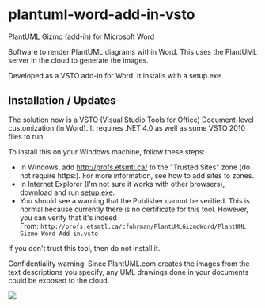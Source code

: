 # plantuml-word-add-in-vsto

PlantUML Gizmo (add-in) for Microsoft Word

Software to render PlantUML diagrams within Word. This uses the PlantUML server in the cloud to generate the images.

Developed as a VSTO add-in for Word. It installs with a setup.exe

## Installation / Updates

The solution now is a VSTO (Visual Studio Tools for Office) Document-level customization (in Word). 
It requires .NET 4.0 as well as some VSTO 2010 files to run.

To install this on your Windows machine, follow these steps: 

 * In Windows, add http://profs.etsmtl.ca/ to the "Trusted Sites" zone (do not require https:). 
   For more information, see how to add sites to zones. 
 * In Internet Explorer (I'm not sure it works with other browsers), download and run [setup.exe](http://profs.etsmtl.ca/cfuhrman/PlantUMLGizmoWord/setup.exe).
 * You should see a warning that the Publisher cannot be verified. This is normal because currently there is no certificate for this tool. However, you can verify that it's indeed<br/> 
From: `http://profs.etsmtl.ca/cfuhrman/PlantUMLGizmoWord/PlantUML Gizmo Word Add-in.vsto`

If you don't trust this tool, then do not install it.

Confidentiality warning: Since PlantUML.com creates the images from the text descriptions you specify, any UML drawings done in your documents could be exposed to the cloud.

![](http://www.plantuml.com:80/plantuml/png/hSw_IWH130RmVfuYNEM1kmzWSOq78dXWeTXS4sV3CDnECcHohFhqPbPFiB2pcJ_VzoEadJ9NL2pmYl6KLCuytSei2gR8pIjY2-r7DNkVoK_DqSvb3fvQZhaY6snUH2SGFVATI7AsbzWsW0sMt-vnzklvyE0mVnHPIVgBZ57AAcf8mwx23IHYKZJQPqo-qv6lZDvi6-emx9BtkM2YZfV-uKPgzprok5RNyEN7SRoeHFRasKLim_8zgykE-fkclAf_tkCJ.png)

